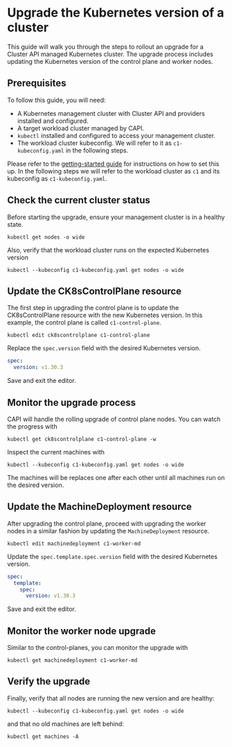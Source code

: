 # Upgrade the Kubernetes version of a cluster

This guide will walk you through the steps to rollout an upgrade for a
Cluster API managed Kubernetes cluster. The upgrade process includes updating
the Kubernetes version of the control plane and worker nodes.

## Prerequisites

To follow this guide, you will need:

- A Kubernetes management cluster with Cluster API and providers installed
  and configured.
- A target workload cluster managed by CAPI.
- `kubectl` installed and configured to access your management cluster.
- The workload cluster kubeconfig. We will refer to it as `c1-kubeconfig.yaml`
  in the following steps.

Please refer to the [getting-started guide][getting-started] for instructions
on how to set this up.
In the following steps we will refer to the workload cluster as `c1` and its
kubeconfig as `c1-kubeconfig.yaml`.

## Check the current cluster status

Before starting the upgrade, ensure your management cluster is in a healthy
state.

```
kubectl get nodes -o wide
```

Also, verify that the workload cluster runs on the expected Kubernetes version

```
kubectl --kubeconfig c1-kubeconfig.yaml get nodes -o wide
```

## Update the CK8sControlPlane resource

The first step in upgrading the control plane is to update the CK8sControlPlane
resource with the new Kubernetes version. In this example, the control plane
is called `c1-control-plane`.

```
kubectl edit ck8scontrolplane c1-control-plane
```

Replace the `spec.version` field with the desired Kubernetes version.

```yaml
spec:
  version: v1.30.3
```

Save and exit the editor.

## Monitor the upgrade process

CAPI will handle the rolling upgrade of control plane nodes.
You can watch the progress with

```
kubectl get ck8scontrolplane c1-control-plane -w
```

Inspect the current machines with

```
kubectl --kubeconfig c1-kubeconfig.yaml get nodes -o wide
```

The machines will be replaces one after each other until all machines run on
the desired version.

## Update the MachineDeployment resource

After upgrading the control plane, proceed with upgrading the worker nodes
in a similar fashion by updating the `MachineDeployment` resource.

```
kubectl edit machinedeployment c1-worker-md
```

Update the `spec.template.spec.version` field with the desired
Kubernetes version.

```yaml
spec:
  template:
    spec:
      version: v1.30.3
```

Save and exit the editor.

## Monitor the worker node upgrade

Similar to the control-planes, you can monitor the upgrade with

```
kubectl get machinedeployment c1-worker-md
```

## Verify the upgrade

Finally, verify that all nodes are running the new version and are healthy:

```
kubectl --kubeconfig c1-kubeconfig.yaml get nodes -o wide
```

and that no old machines are left behind:

```
kubectl get machines -A
```

<!-- LINKS -->
[getting-started]: ../tutorial/getting-started.md
